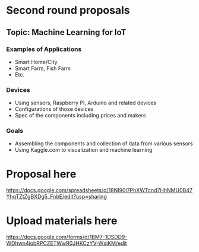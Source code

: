 # Second round proposals
## Topic: Machine Learning for IoT
### Examples of Applications 
- Smart Home/City
- Smart Farm, Fish Farm
- Etc.
### Devices
- Using sensors, Raspberry PI, Arduino and related devices
- Configurations of those devices
- Spec of the components including prices and makers
### Goals
- Assembling the components and collection of data from various sensors
- Using Kaggle.com to visualization and machine learning


# Proposal here
https://docs.google.com/spreadsheets/d/18NI90i7PhXWTcnd7HhNMU0B47YhqTZtZgBXDg5_FnbE/edit?usp=sharing

# Upload materials here
https://docs.google.com/forms/d/1BM7-1DSDD9-WDhwn4iobRPCZETWwR0JHKCzYV-WxiKM/edit
